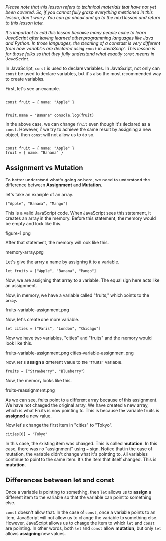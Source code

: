 _Please note that this lesson refers to technical materials that have not yet been covered.
So, if you cannot fully grasp everything mentioned in this lesson, 
don't worry. You can go ahead and go to the next lesson and return to this lesson later._

_It's important to add this lesson because many people come to learn JavaScript after having learned other programming
languages like Java and Python. In those languages, the meaning of a constant is very different from how variables
are declared using `const` in JavaScript. This lesson is for those folks so that they fully understand what exactly
`const` means in JavaScript._

In JavaScript, `const` is used to declare variables.
In JavaScript, not only can `const` be used to declare variables, but
it's also the most recommended way to create variables.

First, let's see an example.

<codeblock language="javascript" type="lesson">
<code>
const fruit = { name: "Apple" }

fruit.name = "Banana"
console.log(fruit)
</code>
</codeblock>

In the above case, we can change `fruit` even though it's declared as a `const`.
However, if we try to achieve the same result by assigning a new object, then `const` will not allow us to do so.

<codeblock language="javascript" type="lesson">
<code>
const fruit = { name: "Apple" }
fruit = { name: "Banana" }
</code>
</codeblock>

## Assignment vs Mutation

To better understand what's going on here, we need to understand the difference between
**Assignment** and **Mutation**.

let's take an example of an array.


```
["Apple", "Banana", "Mango"]
```

This is a valid JavaScript code.
When JavaScript sees this statement, it creates an array in the memory.
Before this statement, the memory would be empty and look like this.

<image>figure-1.png</image>

After that statement, the memory will look like this.

<image>memory-array.png</image>

Let's give the array a name by assigning it to a variable.

```
let fruits = ["Apple", "Banana", "Mango"]
```

Now, we are assigning that array to a variable. The equal sign here acts like an assignment.

Now, in memory, we have a variable called "fruits," which points to the array.

<image>fruits-variable-assignment.png</image>

Now, let's create one more variable.

```
let cities = ["Paris", "London", "Chicago"]
```

Now we have two variables, "cities" and "fruits" and the memory would look like this.

<image>fruits-variable-assignment.png</image>
<image>cities-variable-assignment.png</image>

Now, let's **assign** a different value to the "fruits" variable.

```
fruits = ["Strawberry", "Blueberry"]
```

Now, the memory looks like this.

<image>fruits-reassignment.png</image>

As we can see, fruits point to a different array because of this assignment.
We have not changed the original array. We have created a new array, which is what Fruits is now pointing to.
This is because the variable fruits is **assigned** a new value.

Now let's change the first item in "cities" to "Tokyo".

```
cities[0] = "Tokyo"
```

In this case, the existing item was changed. This is called **mutation**.
In this case, there was no "assignment" using `=` sign.
Notice that in the case of mutation, the variable didn't change what it's pointing to.
All variables continue to point to the same item. It's the item that itself changed.
This is **mutation**.

## Differences between let and const

Once a variable is pointing to something, then `let` allows us to **assign** a different item to the variable
so that the variable can point to something else.

`const` doesn't allow that. In the case of `const`, once a variable points to an item, JavaScript
will not allow us to change the variable to something else. However, JavaScript allows us to change the item
to which `let` and `const` are pointing. In other words, both `let` and `const` allow **mutation**, but only `let` allows **assigning** new values.
